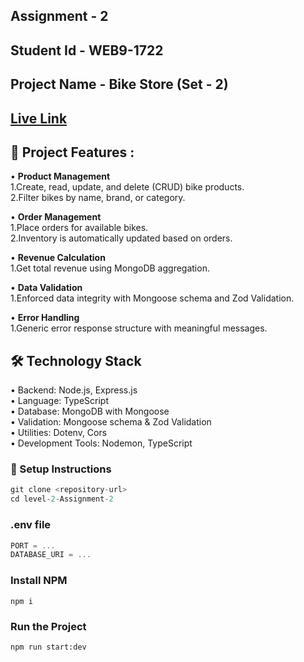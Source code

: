 ## Assignment - 2

## Student Id - WEB9-1722

## Project Name - Bike Store (Set - 2)

## [Live Link](https://assignment-2-gray-sigma.vercel.app/)

## 🚀 Project Features :

• **Product Management** </br>
1.Create, read, update, and delete (CRUD) bike products.</br>
2.Filter bikes by name, brand, or category.</br>

• **Order Management** </br>
1.Place orders for available bikes.</br>
2.Inventory is automatically updated based on orders.</br>

• **Revenue Calculation** </br>
1.Get total revenue using MongoDB aggregation.</br>

• **Data Validation** </br>
1.Enforced data integrity with Mongoose schema and Zod Validation.</br>

• **Error Handling**</br>
1.Generic error response structure with meaningful messages.</br>

## 🛠️ Technology Stack

• Backend: Node.js, Express.js</br>
• Language: TypeScript</br>
• Database: MongoDB with Mongoose</br>
• Validation: Mongoose schema & Zod Validation</br>
• Utilities: Dotenv, Cors</br>
• Development Tools: Nodemon, TypeScript</br>

### 🧰 Setup Instructions

```js
git clone <repository-url>
cd level-2-Assignment-2
```

### .env file

```js
PORT = ...
DATABASE_URI = ...
```

### Install NPM

```shell
npm i
```

### Run the Project

```shell
npm run start:dev
```
